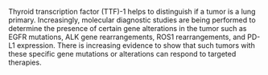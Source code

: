 Thyroid transcription factor (TTF)-1 helps to distinguish if a tumor is a lung primary. Increasingly, molecular diagnostic studies are being performed to determine the presence of certain gene alterations in the tumor such as EGFR mutations, ALK gene rearrangements, ROS1 rearrangements, and PD-L1 expression. There is increasing evidence to show that such tumors with these specific gene mutations or alterations can respond to targeted therapies.